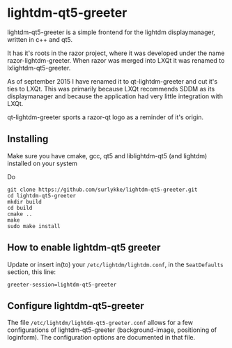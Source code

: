 # lightdm-qt5-greeter

lightdm-qt5-greeter is a simple frontend for the lightdm displaymanager, written in c++ and qt5.

It has it's roots in the razor project, where it was developed under the name razor-lightdm-greeter. When razor was merged into LXQt it was renamed to lxlightdm-qt5-greeter.

As of september 2015 I have renamed it to qt-lightdm-greeter and cut it's ties to LXQt. This was primarily because LXQt recommends SDDM as its displaymanager and because the application had very little integration with LXQt. 

qt-lightdm-greeter sports a razor-qt logo as a reminder of it's origin.

## Installing

Make sure you have cmake, gcc, qt5 and liblightdm-qt5 (and lightdm) installed on your system

Do
    
```shell
git clone https://github.com/surlykke/lightdm-qt5-greeter.git
cd lightdm-qt5-greeter
mkdir build
cd build
cmake ..
make 
sudo make install
```

## How to enable lightdm-qt5 greeter

Update or insert in(to) your `/etc/lightdm/lightdm.conf`, in the `SeatDefaults` section, this line:

    greeter-session=lightdm-qt5-greeter

## Configure lightdm-qt5-greeter

The file `/etc/lightdm/lightdm-qt5-greeter.conf` allows for a 
few configurations of lightdm-qt5-greeter (background-image, positioning of loginform). 
The configuration options are documented in that file.

